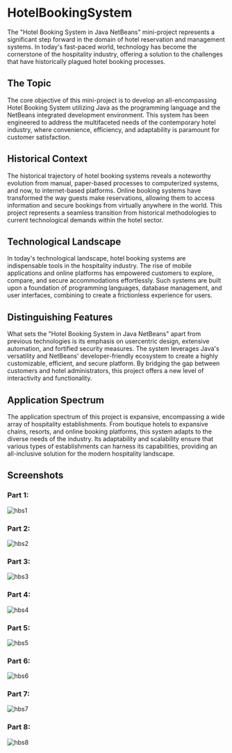 # HotelBookingSystem

The "Hotel Booking System in Java NetBeans" mini-project represents a significant step forward in the domain of hotel reservation and management systems. In today's fast-paced world, technology has become the cornerstone of the hospitality industry, offering a solution to the challenges that have historically plagued hotel booking processes.

## The Topic
The core objective of this mini-project is to develop an all-encompassing Hotel Booking System utilizing Java as the programming language and the NetBeans integrated development environment. This system has been engineered to address the multifaceted needs of the contemporary hotel industry, where convenience, efficiency, and adaptability is paramount for customer satisfaction.

## Historical Context
The historical trajectory of hotel booking systems reveals a noteworthy evolution from manual, paper-based processes to computerized systems, and now, to internet-based platforms. Online booking systems have transformed the way guests make reservations, allowing them to access information and secure bookings from virtually anywhere in the world. This project represents a seamless transition from historical methodologies to current technological demands within the hotel sector.

## Technological Landscape
In today's technological landscape, hotel booking systems are indispensable tools in the hospitality industry. The rise of mobile applications and online platforms has empowered customers to explore, compare, and secure accommodations effortlessly. Such systems are built upon a foundation of programming languages, database management, and user interfaces, combining to create a frictionless experience for users.

## Distinguishing Features
What sets the "Hotel Booking System in Java NetBeans" apart from previous technologies is its emphasis on usercentric design, extensive automation, and fortified security measures. The system leverages Java's versatility and NetBeans' developer-friendly ecosystem to create a highly customizable, efficient, and secure platform. By bridging the gap between customers and hotel administrators, this project offers a new level of interactivity and functionality.

## Application Spectrum
The application spectrum of this project is expansive, encompassing a wide array of hospitality establishments. From boutique hotels to expansive chains, resorts, and online booking platforms, this system adapts to the diverse needs of the industry. Its adaptability and scalability ensure that various types of establishments can harness its capabilities, providing an all-inclusive solution for the modern hospitality landscape.

## Screenshots

### Part 1:
![hbs1](https://github.com/SSharma20999/HotelBookingSystem/assets/154907593/efd1114f-14cc-4bc6-b965-57f69cf9b182)

### Part 2:
![hbs2](https://github.com/SSharma20999/HotelBookingSystem/assets/154907593/c55a87a4-632b-45d4-af24-851c8ff04918)

### Part 3:
![hbs3](https://github.com/SSharma20999/HotelBookingSystem/assets/154907593/8861b351-ce05-4c6c-9c1f-f12bc8039413)

### Part 4:
![hbs4](https://github.com/SSharma20999/HotelBookingSystem/assets/154907593/fe132cd3-089c-4a59-b19f-6a92bfa0cd07)

### Part 5:
![hbs5](https://github.com/SSharma20999/HotelBookingSystem/assets/154907593/eee238e3-961b-40ca-847d-a786e8a92815)

### Part 6:
![hbs6](https://github.com/SSharma20999/HotelBookingSystem/assets/154907593/7464a3b9-3e22-44e9-aa19-906152d7ffb0)

### Part 7:
![hbs7](https://github.com/SSharma20999/HotelBookingSystem/assets/154907593/973eed49-9a5b-424b-9b59-c4213c068d90)

### Part 8:
![hbs8](https://github.com/SSharma20999/HotelBookingSystem/assets/154907593/38f049cb-7fd4-441a-92fe-fca73ec68b78)

